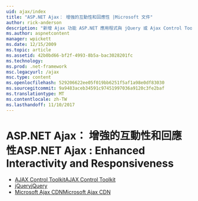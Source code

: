 ```yaml
---
uid: ajax/index
title: "ASP.NET Ajax： 增強的互動性和回應性 |Microsoft 文件"
author: rick-anderson
description: "新增 Ajax 功能 ASP.NET 應用程式與 jQuery 或 Ajax Control Toolkit。 改善的效能與微 Ajax 應用程式..."
ms.author: aspnetcontent
manager: wpickett
ms.date: 12/15/2009
ms.topic: article
ms.assetid: 42b0bd66-bf2f-4993-8b5a-bac3028201fc
ms.technology: 
ms.prod: .net-framework
msc.legacyurl: /ajax
msc.type: content
ms.openlocfilehash: 529206622ee05f019bb6251f5af1a98e0df83030
ms.sourcegitcommit: 9a9483aceb34591c97451997036a9120c3fe2baf
ms.translationtype: MT
ms.contentlocale: zh-TW
ms.lasthandoff: 11/10/2017
---
```

<a name="aspnet-ajax--enhanced-interactivity-and-responsiveness"></a><span data-ttu-id="60baf-104">ASP.NET Ajax： 增強的互動性和回應性</span><span class="sxs-lookup"><span data-stu-id="60baf-104">ASP.NET Ajax : Enhanced Interactivity and Responsiveness</span></span>
====================
- [<span data-ttu-id="60baf-105">AJAX Control Toolkit</span><span class="sxs-lookup"><span data-stu-id="60baf-105">AJAX Control Toolkit</span></span>](https://go.devexpress.com/AjaxControlToolkit_ASP_Resources_ASP_AJAX_Index.aspx)
- [<span data-ttu-id="60baf-106">jQuery</span><span class="sxs-lookup"><span data-stu-id="60baf-106">jQuery</span></span>](http://jquery.com/)
- [<span data-ttu-id="60baf-107">Microsoft Ajax CDN</span><span class="sxs-lookup"><span data-stu-id="60baf-107">Microsoft Ajax CDN</span></span>](cdn/overview.md)
